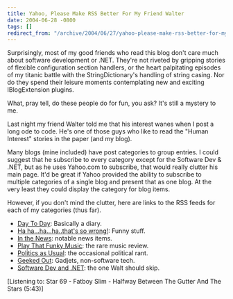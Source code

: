 ```yaml
---
title: Yahoo, Please Make RSS Better For My Friend Walter
date: 2004-06-28 -0800
tags: []
redirect_from: "/archive/2004/06/27/yahoo-please-make-rss-better-for-my-friend-walter.aspx/"
---
```


Surprisingly, most of my good friends who read this blog don't care much
about software development or .NET. They're not riveted by gripping
stories of flexible configuration section handlers, or the heart
palpitating episodes of my titanic battle with the StringDictionary's
handling of string casing. Nor do they spend their leisure moments
contemplating new and exciting IBlogExtension plugins.

What, pray tell, do these people do for fun, you ask? It's still a
mystery to me.

Last night my friend Walter told me that his interest wanes when I post
a long ode to code. He's one of those guys who like to read the "Human
Interest" stories in the paper (and my blog).

Many blogs (mine included) have post categories to group entries. I
could suggest that he subscribe to every category except for the
Software Dev & .NET, but as he uses Yahoo.com to subscribe, that would
really clutter his main page. It'd be great if Yahoo provided the
ability to subscribe to multiple categories of a single blog and present
that as one blog. At the very least they could display the category for
blog items.

However, if you don't mind the clutter, here are links to the RSS feeds
for each of my categories (thus far).

-   [Day To Day](https://haacked.com/category/1.aspx/rss): Basically a
    diary.
-   [Ha ha...ha...ha..that's so
    wrong!](https://haacked.com/category/4.aspx/rss): Funny stuff.
-   [In the News](https://haacked.com/category/10.aspx/rss): notable news
    items.
-   [Play That Funky Music](https://haacked.com/category/7.aspx/rss): the
    rare music review.
-   [Politics as Usual](https://haacked.com/category/9.aspx/rss): the
    occasional political rant.
-   [Geeked Out](https://haacked.com/category/3.aspx/rss): Gadjets,
    non-software tech.
-   [Software Dev and .NET](https://haacked.com/category/2.aspx/rss): the
    one Walt should skip.

[Listening to: Star 69 - Fatboy Slim - Halfway Between The Gutter And
The Stars (5:43)]


